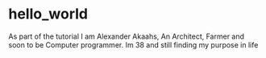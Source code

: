 # hello_world
As part of the tutorial
I am Alexander Akaahs, An Architect, Farmer and soon to be Computer programmer. Im 38 and still finding my purpose in life
